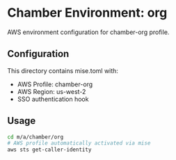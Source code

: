 # Chamber Environment: org

AWS environment configuration for chamber-org profile.

## Configuration

This directory contains mise.toml with:
- AWS Profile: chamber-org
- AWS Region: us-west-2
- SSO authentication hook

## Usage

```bash
cd m/a/chamber/org
# AWS profile automatically activated via mise
aws sts get-caller-identity
```
